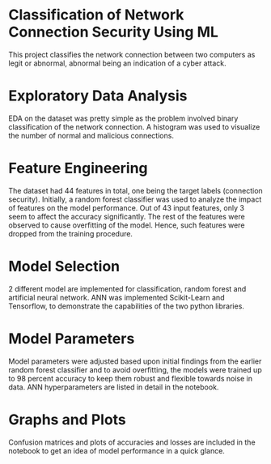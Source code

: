 # Classification of Network Connection Security Using ML
This project classifies the network connection between two computers as legit or abnormal, abnormal being an indication of a cyber attack.
# Exploratory Data Analysis
EDA on the dataset was pretty simple as the problem involved binary classification of the network connection. A histogram was used to visualize the number of normal and malicious connections.
# Feature Engineering
The dataset had 44 features in total, one being the target labels (connection security). Initially, a random forest classifier was used to analyze the impact of features on the model performance. Out of 43 input features, only 3 seem to affect the accuracy significantly. The rest of the features were observed to cause overfitting of the model. Hence, such features were dropped from the training procedure.
# Model Selection
2 different model are implemented for classification, random forest and artificial neural network. ANN was implemented Scikit-Learn and Tensorflow, to demonstrate the capabilities of the two python libraries.
# Model Parameters
Model parameters were adjusted based upon initial findings from the earlier random forest classifier and to avoid overfitting, the models were trained up to 98 percent accuracy to keep them robust and flexible towards noise in data. ANN hyperparameters are listed in detail in the notebook.
# Graphs and Plots
Confusion matrices and plots of accuracies and losses are included in the notebook to get an idea of model performance in a quick glance.